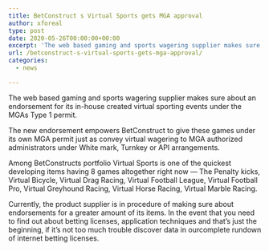 ```yaml
---
title: BetConstruct s Virtual Sports gets MGA approval
author: xforeal 
type: post
date: 2020-05-26T00:00:00+00:00
excerpt: 'The web based gaming and sports wagering supplier makes sure about an endorsement for its in-house created virtual sporting events under the MGAs Type 1 licence '
url: /betconstruct-s-virtual-sports-gets-mga-approval/
categories:
  - news

---
```

The web based gaming and sports wagering supplier makes sure about an endorsement for its in-house created virtual sporting events under the MGAs Type 1 permit. 

The new endorsement empowers BetConstruct to give these games under its own MGA permit just as convey virtual wagering to MGA authorized administrators under White mark, Turnkey or API arrangements. 

Among BetConstructs portfolio Virtual Sports is one of the quickest developing items having 8 games altogether right now &#8212; The Penalty kicks, Virtual Bicycle, Virtual Drag Racing, Virtual Football League, Virtual Football Pro, Virtual Greyhound Racing, Virtual Horse Racing, Virtual Marble Racing. 

Currently, the product supplier is in procedure of making sure about endorsements for a greater amount of its items. In the event that you need to find out about betting licenses, application techniques and that&#8217;s just the beginning, if it&#8217;s not too much trouble discover data in ourcomplete rundown of internet betting licenses.